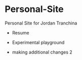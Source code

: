 # Personal-Site

Personal Site for Jordan Tranchina

-   Resume
-   Experimental playground


-   making additional changes 2
